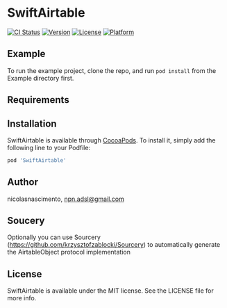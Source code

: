 # SwiftAirtable

[![CI Status](http://img.shields.io/travis/nicolasnascimento/SwiftAirtable.svg?style=flat)](https://travis-ci.org/nicolasnascimento/SwiftAirtable)
[![Version](https://img.shields.io/cocoapods/v/SwiftAirtable.svg?style=flat)](http://cocoapods.org/pods/SwiftAirtable)
[![License](https://img.shields.io/cocoapods/l/SwiftAirtable.svg?style=flat)](http://cocoapods.org/pods/SwiftAirtable)
[![Platform](https://img.shields.io/cocoapods/p/SwiftAirtable.svg?style=flat)](http://cocoapods.org/pods/SwiftAirtable)


## Example

To run the example project, clone the repo, and run `pod install` from the Example directory first.

## Requirements

## Installation

SwiftAirtable is available through [CocoaPods](http://cocoapods.org). To install
it, simply add the following line to your Podfile:


```ruby
pod 'SwiftAirtable'
```

## Author

nicolasnascimento, npn.adsl@gmail.com

## Soucery

Optionally you can use Sourcery (https://github.com/krzysztofzablocki/Sourcery) to automatically generate the AirtableObject protocol implementation

## License

SwiftAirtable is available under the MIT license. See the LICENSE file for more info.
